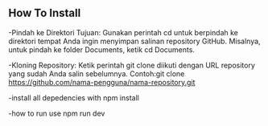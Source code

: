 ## How To Install

-Pindah ke Direktori Tujuan: Gunakan perintah cd untuk berpindah ke direktori tempat Anda ingin menyimpan salinan repository GitHub. Misalnya, untuk pindah ke folder Documents, ketik cd Documents.

-Kloning Repository: Ketik perintah git clone diikuti dengan URL repository yang sudah Anda salin sebelumnya. Contoh:git clone https://github.com/nama-pengguna/nama-repository.git

-install all depedencies with npm install

-how to run use npm run dev




